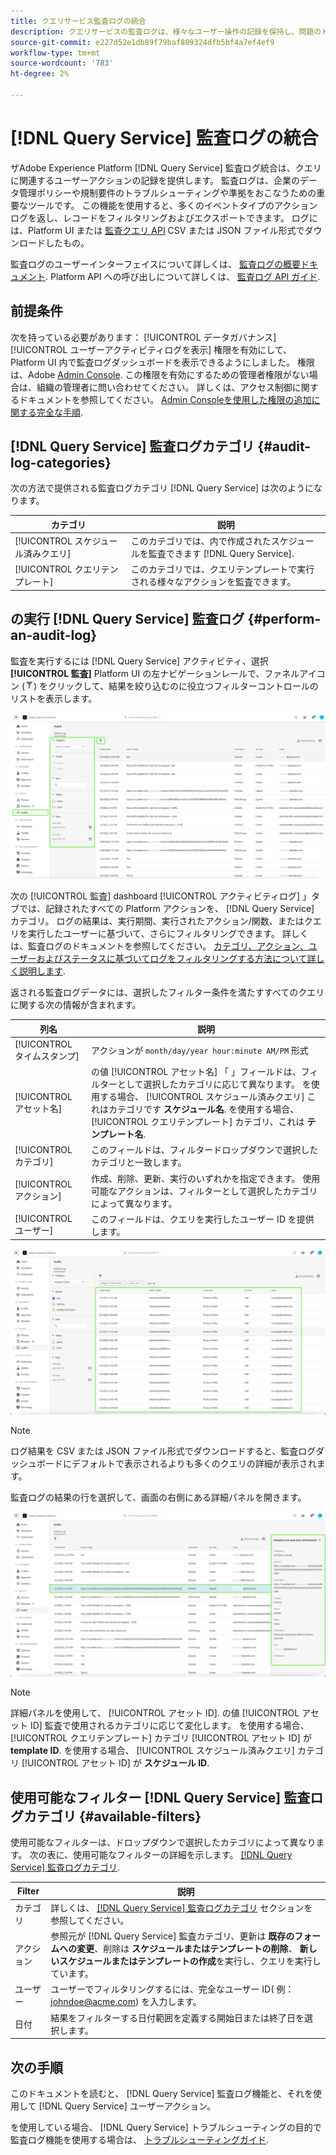 ```yaml
---
title: クエリサービス監査ログの統合
description: クエリサービスの監査ログは、様々なユーザー操作の記録を保持し、問題のトラブルシューティングや、企業データ管理ポリシーおよび規制要件への準拠に関する監査証跡を形成します。 このチュートリアルでは、クエリサービスに固有の監査ログ機能の概要を説明します。
source-git-commit: e227d52e1db89f79baf809324dfb5bf4a7ef4ef9
workflow-type: tm+mt
source-wordcount: '783'
ht-degree: 2%

---
```


# [!DNL Query Service] 監査ログの統合

ザAdobe Experience Platform [!DNL Query Service] 監査ログ統合は、クエリに関連するユーザーアクションの記録を提供します。 監査ログは、企業のデータ管理ポリシーや規制要件のトラブルシューティングや準拠をおこなうための重要なツールです。 この機能を使用すると、多くのイベントタイプのアクションログを返し、レコードをフィルタリングおよびエクスポートできます。 ログには、Platform UI または [監査クエリ API](https://www.adobe.io/experience-platform-apis/references/audit-query/) CSV または JSON ファイル形式でダウンロードしたもの。

監査ログのユーザーインターフェイスについて詳しくは、 [監査ログの概要ドキュメント](../landing/governance-privacy-security/audit-logs/overview.md). Platform API への呼び出しについて詳しくは、 [監査ログ API ガイド](../landing/api-guide.md).

## 前提条件

次を持っている必要があります： [!UICONTROL データガバナンス] [!UICONTROL ユーザーアクティビティログを表示] 権限を有効にして、Platform UI 内で監査ログダッシュボードを表示できるようにしました。 権限は、Adobe [Admin Console](https://adminconsole.adobe.com/). この権限を有効にするための管理者権限がない場合は、組織の管理者に問い合わせてください。 詳しくは、アクセス制御に関するドキュメントを参照してください。 [Admin Consoleを使用した権限の追加に関する完全な手順](../access-control/home.md).

## [!DNL Query Service] 監査ログカテゴリ {#audit-log-categories}

次の方法で提供される監査ログカテゴリ [!DNL Query Service] は次のようになります。

| カテゴリ | 説明 |
|---|---|
| [!UICONTROL スケジュール済みクエリ] | このカテゴリでは、内で作成されたスケジュールを監査できます [!DNL Query Service]. |
| [!UICONTROL クエリテンプレート] | このカテゴリでは、クエリテンプレートで実行される様々なアクションを監査できます。 |

## の実行 [!DNL Query Service] 監査ログ {#perform-an-audit-log}

監査を実行するには [!DNL Query Service] アクティビティ、選択 **[!UICONTROL 監査]** Platform UI の左ナビゲーションレールで、ファネルアイコン (![フィルターアイコン。](./images/audit-log/filter.png)) をクリックして、結果を絞り込むのに役立つフィルターコントロールのリストを表示します。

![左側のナビゲーションに「監査」が表示された Platform UI 監査ログダッシュボードと、フィルターコントロールがハイライト表示されています。](./images/audit-log/filter-controls.png)

次の [!UICONTROL 監査] dashboard [!UICONTROL アクティビティログ] 」タブでは、記録されたすべての Platform アクションを、 [!DNL Query Service] カテゴリ。 ログの結果は、実行期間、実行されたアクション/関数、またはクエリを実行したユーザーに基づいて、さらにフィルタリングできます。 詳しくは、監査ログのドキュメントを参照してください。 [カテゴリ、アクション、ユーザーおよびステータスに基づいてログをフィルタリングする方法について詳しく説明します](../landing/governance-privacy-security/audit-logs/overview.md#managing-audit-logs-in-the-ui).

返される監査ログデータには、選択したフィルター条件を満たすすべてのクエリに関する次の情報が含まれます。

| 列名 | 説明 |
|---|---|
| [!UICONTROL タイムスタンプ] | アクションが `month/day/year hour:minute AM/PM` 形式 |
| [!UICONTROL アセット名] | の値 [!UICONTROL アセット名] 「 」フィールドは、フィルターとして選択したカテゴリに応じて異なります。 を使用する場合、 [!UICONTROL スケジュール済みクエリ] これはカテゴリです **スケジュール名**. を使用する場合、 [!UICONTROL クエリテンプレート] カテゴリ、これは **テンプレート名**. |
| [!UICONTROL カテゴリ] | このフィールドは、フィルタードロップダウンで選択したカテゴリと一致します。 |
| [!UICONTROL アクション] | 作成、削除、更新、実行のいずれかを指定できます。 使用可能なアクションは、フィルターとして選択したカテゴリによって異なります。 |
| [!UICONTROL ユーザー] | このフィールドは、クエリを実行したユーザー ID を提供します。 |

![フィルターが適用されたアクティビティログが強調表示された「監査」ダッシュボード。](./images/audit-log/filtered-activity.png)

>[!NOTE]
>
>ログ結果を CSV または JSON ファイル形式でダウンロードすると、監査ログダッシュボードにデフォルトで表示されるよりも多くのクエリの詳細が表示されます。

監査ログの結果の行を選択して、画面の右側にある詳細パネルを開きます。

![詳細パネルが強調表示された監査ダッシュボードの「アクティビティログ」タブ](./images/audit-log/details-panel.png)

>[!NOTE]
>
>詳細パネルを使用して、 [!UICONTROL アセット ID]. の値 [!UICONTROL アセット ID] 監査で使用されるカテゴリに応じて変化します。 を使用する場合、 [!UICONTROL クエリテンプレート] カテゴリ [!UICONTROL アセット ID] が **template ID**. を使用する場合、 [!UICONTROL スケジュール済みクエリ] カテゴリ [!UICONTROL アセット ID] が  **スケジュール ID**.

## 使用可能なフィルター [!DNL Query Service] 監査ログカテゴリ {#available-filters}

使用可能なフィルターは、ドロップダウンで選択したカテゴリによって異なります。 次の表に、使用可能なフィルターの詳細を示します。 [[!DNL Query Service] 監査ログカテゴリ](#audit-log-categories).

| Filter | 説明 |
|---|---|
| カテゴリ | 詳しくは、 [[!DNL Query Service] 監査ログカテゴリ](#audit-log-categories) セクションを参照してください。 |
| アクション | 参照元が [!DNL Query Service] 監査カテゴリ、更新は **既存のフォームへの変更**、削除は **スケジュールまたはテンプレートの削除**、 **新しいスケジュールまたはテンプレートの作成**&#x200B;を実行し、クエリを実行しています。 |
| ユーザー | ユーザーでフィルタリングするには、完全なユーザー ID( 例：johndoe@acme.com) を入力します。 |
| 日付 | 結果をフィルターする日付範囲を定義する開始日または終了日を選択します。 |

## 次の手順

このドキュメントを読むと、 [!DNL Query Service] 監査ログ機能と、それを使用して [!DNL Query Service] ユーザーアクション。

を使用している場合、 [!DNL Query Service] トラブルシューティングの目的で監査ログ機能を使用する場合は、 [トラブルシューティングガイド](./troubleshooting-guide.md).
